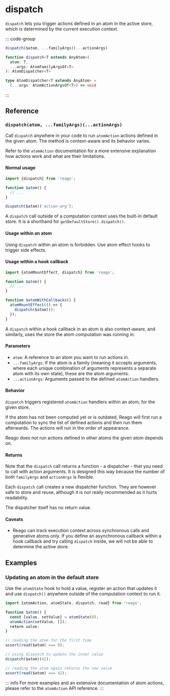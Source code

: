 # dispatch

`dispatch` lets you trigger actions defined in an atom in the active store, which is determined by the current
execution context.

::: code-group
```ts [Syntax]
dispatch($atom, ...familyArgs)(...actionArgs)
```

```ts [Types]
function dispatch<T extends AnyAtom>(
  atom: T,
  ...args: AtomFamilyArgsOf<T>
): AtomDispatcher<T>

type AtomDispatcher<T extends AnyAtom> =
  (...args: AtomActionArgsOf<T>) => void
```
:::


## Reference

### `dispatch(atom, ...familyArgs)(...actionArgs)`

Call `dispatch` anywhere in your code to run `atomAction` actions defined in the given atom.
The method is context-aware and its behavior varies.

Refer to the `atomAction` documentation for a more extensive explanation how actions work and what are
their limitations.

#### Normal usage

```ts
import {dispatch} from 'reago';

function $atom() {
  // ...
}

dispatch($atom)('action-arg');
```

A `dispatch` call outside of a computation context uses the built-in default store. It is a
shorthand for `getDefaultStore().dispatch()`.

#### Usage within an atom

Using `dispatch` within an atom is forbidden. Use atom effect hooks to trigger side effects.

#### Usage within a hook callback

```ts
import {atomMountEffect, dispatch} from 'reago';

function $atom() {
  // ...
}

function $atomWithCallbacks() {
  atomMountEffect(() => {
    dispatch($atom)();
  });
}
```

A `dispatch` within a hook callback in an atom is also context-aware, and similarly, uses the store
the atom computation was running in.

#### Parameters

* `atom`: A reference to an atom you want to run actions in.
* `...familyArgs`: If the atom is a family (meaning it accepts arguments, where each unique combination of
  arguments represents a separate atom with its own state), these are the atom arguments.
* `...actionArgs`: Arguments passed to the defined `atomAction` handlers.

#### Behavior

`dispatch` triggers registered `atomAction` handlers within an atom, for the given store.

If the atom has not been computed yet or is outdated, Reago will first run a computation to sync the list
of defined actions and then run them afterwards. The actions will run in the order of appearance.

Reago does not run actions defined in other atoms the given atom depends on.

#### Returns

Note that the `dispatch` call returns a function - a dispatcher - that you need to call with action arguments.
It is designed this way because the number of both `familyArgs` and `actionArgs` is flexible.

Each `dispatch` call creates a new dispatcher function. They are however safe to store and reuse, although
it is not really recommended as it hurts readability.

The dispatcher itself has no return value.

#### Caveats
* Reago can track execution context across synchronous calls and generative atoms only. If you define an
  asynchronous callback within a hook callback and try calling `dispatch` inside, we will not be able to
  determine the active store.


## Examples

### Updating an atom in the default store

Use the `atomState` hook to hold a value, register an action that updates it and use `dispatch()` anywhere
outside of the computation context to run it.

```ts
import {atomAction, atomState, dispatch, read} from 'reago';

function $atom() {
  const [value, setValue] = atomState(0);
  atomAction(setValue, []);
  return value;
}

// reading the atom for the first time
assert(read($atom) === 0);

// using dispatch to update the inner value
dispatch($atom)(42);

// reading the atom again returns the new value
assert(read($atom) === 42);
```

::: info
For more examples and an extensive documentation of atom actions, please refer to the `atomAction` API reference.
:::
